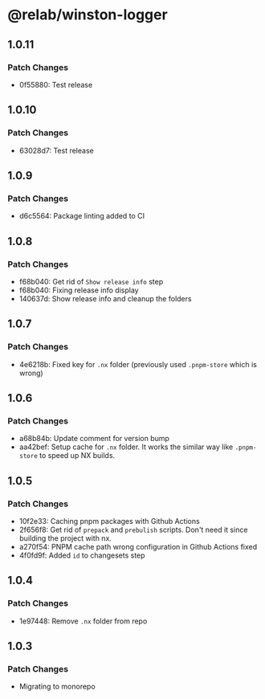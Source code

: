 # @relab/winston-logger

## 1.0.11

### Patch Changes

-   0f55880: Test release

## 1.0.10

### Patch Changes

-   63028d7: Test release

## 1.0.9

### Patch Changes

-   d6c5564: Package linting added to CI

## 1.0.8

### Patch Changes

-   f68b040: Get rid of `Show release info` step
-   f68b040: Fixing release info display
-   140637d: Show release info and cleanup the folders

## 1.0.7

### Patch Changes

-   4e6218b: Fixed key for `.nx` folder (previously used `.pnpm-store` which is wrong)

## 1.0.6

### Patch Changes

-   a68b84b: Update comment for version bump
-   aa42bef: Setup cache for `.nx` folder.
    It works the similar way like `.pnpm-store` to speed up NX builds.

## 1.0.5

### Patch Changes

-   10f2e33: Caching pnpm packages with Github Actions
-   2f656f8: Get rid of `prepack` and `prebulish` scripts. Don't need it since building the project with nx.
-   a270f54: PNPM cache path wrong configuration in Github Actions fixed
-   4f0fd9f: Added `id` to changesets step

## 1.0.4

### Patch Changes

-   1e97448: Remove `.nx` folder from repo

## 1.0.3

### Patch Changes

-   Migrating to monorepo
